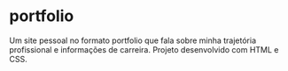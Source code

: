 # portfolio

Um site pessoal no formato portfolio que fala sobre
minha trajetória profissional e informações de carreira.
Projeto desenvolvido com HTML e CSS.
